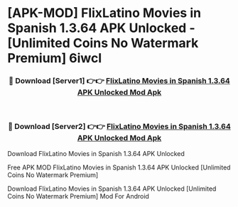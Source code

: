 # [APK-MOD] FlixLatino  Movies in Spanish 1.3.64 APK Unlocked - [Unlimited Coins No Watermark Premium] 6iwcl



<div align="center">
<h3>🔴 Download [Server1] 👉👉 <a href="https://momento.my/?title=FlixLatino__Movies_in_Spanish_1.3.64_APK_Unlocked">FlixLatino  Movies in Spanish 1.3.64 APK Unlocked Mod Apk</a></h3><br>

<h3>🔴 Download [Server2] 👉👉 <a href="https://momento.my/?title=FlixLatino__Movies_in_Spanish_1.3.64_APK_Unlocked">FlixLatino  Movies in Spanish 1.3.64 APK Unlocked Mod Apk</a></h3>
</div>



Download FlixLatino  Movies in Spanish 1.3.64 APK Unlocked 

Free APK MOD FlixLatino  Movies in Spanish 1.3.64 APK Unlocked [Unlimited Coins No Watermark Premium]

Download FlixLatino  Movies in Spanish 1.3.64 APK Unlocked [Unlimited Coins No Watermark Premium] Mod For Android
